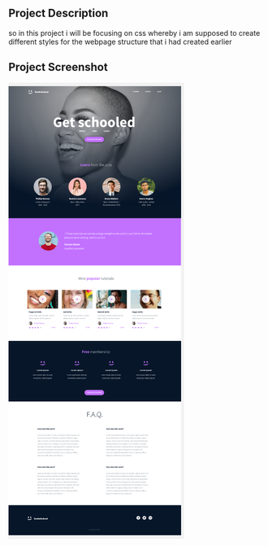 ## Project Description
so in this project i will be focusing on css whereby i am supposed to create different styles for the webpage structure that i had created earlier

## Project Screenshot
![alt="figma design"](image.png)